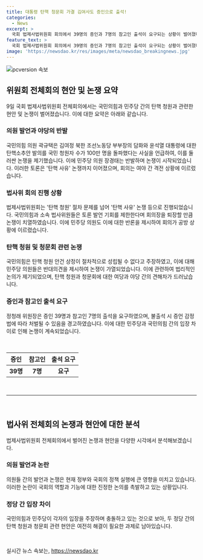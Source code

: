 ```yaml
---
title: 대통령 탄핵 청문회 가결 김여사도 증인으로 출석!
categories:
  - News
excerpt: >
  국회 법제사법위원회 회의에서 39명의 증인과 7명의 참고인 출석이 요구되는 상황이 벌어졌다. 국민의힘이 절차적 문제를 제기하자, 민주당은 이를 법 기술자의 애드립이라고 비판했다. 이에 논쟁은 이날 윤석열 탄핵과 관련된 사유로 이어졌다. 국민의힘은 탄핵 청원 안건이 성립될 수 없다고 주장하고, 민주당은 130만 요구 청원을 거부하는 것을 법 기술자의 애드립으로 비판했다. 청문회 계획에는 여사, 대통령의 장모 등의 증인과 참고인 요구가 포함되었고, 정청래 위원장은 불출석 시 처벌 가능성을 언급했다.
feature_text: >
  국회 법제사법위원회 회의에서 39명의 증인과 7명의 참고인 출석이 요구되는 상황이 벌어졌다. 국민의힘이 절차적 문제를 제기하자, 민주당은 이를 법 기술자의 애드립이라고 비판했다. 이에 논쟁은 이날 윤석열 탄핵과 관련된 사유로 이어졌다. 국민의힘은 탄핵 청원 안건이 성립될 수 없다고 주장하고, 민주당은 130만 요구 청원을 거부하는 것을 법 기술자의 애드립으로 비판했다. 청문회 계획에는 여사, 대통령의 장모 등의 증인과 참고인 요구가 포함되었고, 정청래 위원장은 불출석 시 처벌 가능성을 언급했다.
image: 'https://newsdao.kr/res/images/meta/newsdao_breakingnews.jpg'
---
```


<p><img src="https://newsdao.kr/res/images/meta/newsdao_breakingnews.jpg" alt="pcversion 속보" /></p>

<h2 data-ke-size="size26">위원회 전체회의 현안 및 논쟁 요약</h2>

<p data-ke-size="size16">9일 국회 법제사법위원회 전체회의에서는 국민의힘과 민주당 간의 탄핵 청원과 관련한 현안 및 논쟁이 벌어졌습니다. 이에 대한 요약은 아래와 같습니다.</p>

<h3>의원 발언과 야당의 반발</h3>

<p data-ke-size="size16">국민의힘 의원 곽규택은 김여정 북한 조선노동당 부부장의 담화와 윤석열 대통령에 대한 탄핵소추안 발의를 국민 청원자 수가 100만 명을 돌파했다는 사실을 언급하여, 이를 둘러싼 논쟁을 제기했습니다. 이에 민주당 의원 장경태는 반발하며 논쟁이 시작되었습니다. 이러한 토론은 '탄핵 사유' 논쟁까지 이어졌으며, 회의는 여야 간 격전 상황에 이르렀습니다.</p>

<h3>법사위 회의 진행 상황</h3>

<p data-ke-size="size16">법제사법위원회는 '탄핵 청원' 절차 문제를 넘어 '탄핵 사유' 논쟁 등으로 진행되었습니다. 국민의힘과 소속 법사위원들은 토론 발언 기회를 제한한다며 회의장을 퇴장할 만큼 논쟁이 치열하였습니다. 이에 민주당 의원도 이에 대한 반론을 제시하여 회의가 공방 상황에 이르렸습니다.</p>

<h3>탄핵 청원 및 청문회 관련 논쟁</h3>

<p data-ke-size="size16">국민의힘은 탄핵 청원 안건 상정이 절차적으로 성립될 수 없다고 주장하였고, 이에 대해 민주당 의원들은 반대의견을 제시하여 논쟁이 가열되었습니다. 이에 관련하여 법리적인 논의가 제기되었으며, 탄핵 청원과 청문회에 대한 여당과 야당 간의 견해차가 드러났습니다.</p>

<h3>증인과 참고인 출석 요구</h3>

<p data-ke-size="size16">정청래 위원장은 증인 39명과 참고인 7명의 출석을 요구하였으며, 불출석 시 증언 감정법에 따라 처벌될 수 있음을 경고하였습니다. 이에 대한 민주당과 국민의힘 간의 입장 차이로 인해 논쟁이 계속되었습니다.</p>

<p data-ke-size="size16">&nbsp;</p>

<table>
    <thead>
        <tr>
            <th style="text-align: center;">증인</th>
            <th style="text-align: center;">참고인</th>
            <th style="text-align: center;">출석 요구</th>
        </tr>
    </thead>
    <tbody>
        <tr>
            <td style="text-align: center;"><b>39명</b></td>
            <td style="text-align: center;"><b>7명</b></td>
            <td style="text-align: center;"><b>요구</b></td>
        </tr>
    </tbody>
</table>

<p data-ke-size="size16">&nbsp;</p>

<hr>

<p data-ke-size="size16">&nbsp;</p>

<h2 data-ke-size="size26">법사위 전체회의 논쟁과 현안에 대한 분석</h2>

<p data-ke-size="size16">법제사법위원회 전체회의에서 벌어진 논쟁과 현안을 다양한 시각에서 분석해보겠습니다.</p>

<h3>의원 발언과 논란</h3>

<p data-ke-size="size16">의원들 간의 발언과 논쟁은 현재 정부와 국회의 정책 실행에 큰 영향을 미치고 있습니다. 이러한 논란이 국회의 역할과 기능에 대한 진정한 논의를 촉발하고 있는 상황입니다.</p>

<h3>정당 간 입장 차이</h3>

<p data-ke-size="size16">국민의힘과 민주당이 각자의 입장을 주장하며 충돌하고 있는 것으로 보아, 두 정당 간의 탄핵 청원과 청문회 관련 현안은 여전히 해결이 필요한 과제로 남아있습니다.</p>

<p data-ke-size="size16">&nbsp;</p>
실시간 뉴스 속보는, <a href="https://newsdao.kr" rel="dofollow">https://newsdao.kr</a>



